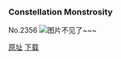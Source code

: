 ### Constellation Monstrosity
No.2356
![图片不见了~~~](https://imgs.xkcd.com/comics/constellation_monstrosity.png)

[原址](https://xkcd.com//2356) [下载](https://imgs.xkcd.com/comics/constellation_monstrosity.png)

